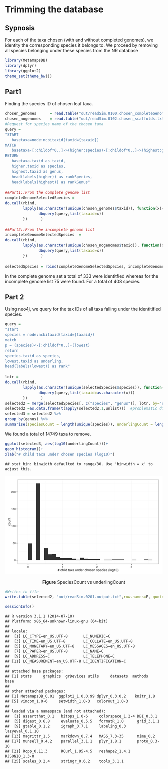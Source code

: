 



Trimming the database
====

## Sypnosis
For each of the taxa chosen (with and without completed genomes), we 
identity the corresponding species it belongs to. We proceed by removing all
species belonging under these species from the NR database



```r
library(MetamapsDB)
library(dplyr)
library(ggplot2)
theme_set(theme_bw())
```

## Part1

Finding the species ID of chosen leaf taxa.


```r
chosen_genomes      = read.table("out/readSim.0100.chosen_completeGenomes",h=T, sep="\t", quote="")
chosen_nogenomes    = read.table("out/readSim.0102.chosen_scaffolds.txt",h=T, sep="\t", quote="")
#Request for species name of the chosen taxa
query = 
"START 
   basetaxa=node:ncbitaxid(taxid={taxaid}) 
MATCH 
   basetaxa-[:childof*0..]->(higher:species)-[:childof*0..]->(highest:genus)
RETURN 
   basetaxa.taxid as taxid, 
   higher.taxid as species, 
   highest.taxid as genus, 
   head(labels(higher)) as rankSpecies, 
   head(labels(highest)) as rankGenus"

##Part1::From the complete genome list 
completeGenomeSelectedSpecies =
do.call(rbind,
        lapply(as.character(unique(chosen_genomes$taxid)), function(x){
               dbquery(query,list(taxaid=x))
        })      )

##Part2::From the incomplete genome list 
incompleteGenomeSelectedSpecies  = 
do.call(rbind,
        lapply(as.character(unique(chosen_nogenomes$taxid)), function(x){
               dbquery(query,list(taxaid=x))
        })      )

selectedSpecies = rbind(completeGenomeSelectedSpecies, incompleteGenomeSelectedSpecies)
```

In the complete genome set a total of 333 were identitfied 
whereas for the incomplete genome list 75 were found. For a total of 
408 species.

## Part 2
Using neo4j, we query for the tax IDs of all taxa falling under the identitified species.


```r
query = 
"start
species = node:ncbitaxid(taxid={taxaid}) 
match 
p = (species)<-[:childof*0..]-(lowest)
return
species.taxid as species, 
lowest.taxid as underling, 
head(labels(lowest)) as rank"

lotr = 
do.call(rbind,
        lapply(as.character(unique(selectedSpecies$species)), function(x){
               dbquery(query,list(taxaid=as.character(x)))
        })      )
selected2 = merge(selectedSpecies[, c("species", "genus")], lotr, by="species",all=T)
selected2 =as.data.frame(t(apply(selected2,1,unlist)))	#problematic df structure
selected3 = selected2 %>%
group_by(genus) %>%
summarise(speciesCount = length(unique(species)), underlingCount = length(unique(underling)))
```

We found a total of 14749 taxa to remove.


```r
ggplot(selected3, aes(log10(underlingCount)))+
geom_histogram()+
xlab("# child taxa under chosen species (log10)")
```

```
## stat_bin: binwidth defaulted to range/30. Use 'binwidth = x' to adjust this.
```

![plot of chunk unnamed-chunk-5](figures/readSim.0201-unnamed-chunk-5-1.png) <center><p class="caption"><b>Figure</b> SpeciesCount vs underlingCount</p></center>


```r
#Writes to file
write.table(selected2, "out/readSim.0201.output.txt",row.names=F, quote=F,sep="\t")
```


```r
sessionInfo()
```

```
## R version 3.1.1 (2014-07-10)
## Platform: x86_64-unknown-linux-gnu (64-bit)
## 
## locale:
##  [1] LC_CTYPE=en_US.UTF-8       LC_NUMERIC=C              
##  [3] LC_TIME=en_US.UTF-8        LC_COLLATE=en_US.UTF-8    
##  [5] LC_MONETARY=en_US.UTF-8    LC_MESSAGES=en_US.UTF-8   
##  [7] LC_PAPER=en_US.UTF-8       LC_NAME=C                 
##  [9] LC_ADDRESS=C               LC_TELEPHONE=C            
## [11] LC_MEASUREMENT=en_US.UTF-8 LC_IDENTIFICATION=C       
## 
## attached base packages:
## [1] stats     graphics  grDevices utils     datasets  methods   base     
## 
## other attached packages:
## [1] MetamapsDB_0.01  ggplot2_1.0.0.99 dplyr_0.3.0.2    knitr_1.8       
## [5] vimcom_1.0-6     setwidth_1.0-3   colorout_1.0-3  
## 
## loaded via a namespace (and not attached):
##  [1] assertthat_0.1   bitops_1.0-6     colorspace_1.2-4 DBI_0.3.1       
##  [5] digest_0.6.8     evaluate_0.5.5   formatR_1.0      grid_3.1.1      
##  [9] gtable_0.1.2     igraph_0.7.1     labeling_0.3     lazyeval_0.1.10 
## [13] magrittr_1.5     markdown_0.7.4   MASS_7.3-35      mime_0.2        
## [17] munsell_0.4.2    parallel_3.1.1   plyr_1.8.1       proto_0.3-10    
## [21] Rcpp_0.11.3      RCurl_1.95-4.5   reshape2_1.4.1   RJSONIO_1.3-0   
## [25] scales_0.2.4     stringr_0.6.2    tools_3.1.1
```
